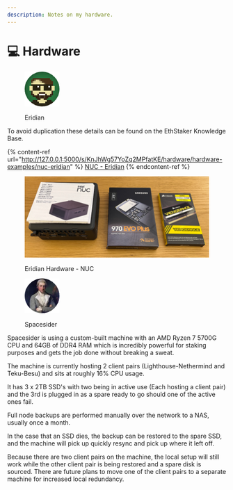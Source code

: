 ```yaml
---
description: Notes on my hardware.
---
```


# 💻 Hardware

<div align="left">

<figure><img src="https://raw.githubusercontent.com/DVStakers/docs/main/.gitbook/assets/Eridian.png" alt=""><figcaption><p>Eridian</p></figcaption></figure>

</div>

To avoid duplication these details can be found on the EthStaker Knowledge Base.

{% content-ref url="http://127.0.0.1:5000/s/KnJhWg57YoZq2MPfatKE/hardware/hardware-examples/nuc-eridian" %}
[NUC - Eridian](http://127.0.0.1:5000/s/KnJhWg57YoZq2MPfatKE/hardware/hardware-examples/nuc-eridian)
{% endcontent-ref %}

<figure><img src="../.gitbook/assets/image (12) (1).png" alt="Eridian NUC"><figcaption><p>Eridian Hardware - NUC</p></figcaption></figure>

<div align="left">

<figure><img src="../.gitbook/assets/Spacesider.png" alt=""><figcaption><p>Spacesider</p></figcaption></figure>

</div>

Spacesider is using a custom-built machine with an AMD Ryzen 7 5700G CPU and 64GB of DDR4 RAM which is incredibly powerful for staking purposes and gets the job done without breaking a sweat.

The machine is currently hosting 2 client pairs (Lighthouse-Nethermind and Teku-Besu) and sits at roughly 16% CPU usage.

It has 3 x 2TB SSD's with two being in active use (Each hosting a client pair) and the 3rd is plugged in as a spare ready to go should one of the active ones fail.

Full node backups are performed manually over the network to a NAS, usually once a month.

In the case that an SSD dies, the backup can be restored to the spare SSD, and the machine will pick up quickly resync and pick up where it left off.

Because there are two client pairs on the machine, the local setup will still work while the other client pair is being restored and a spare disk is sourced. There are future plans to move one of the client pairs to a separate machine for increased local redundancy.
